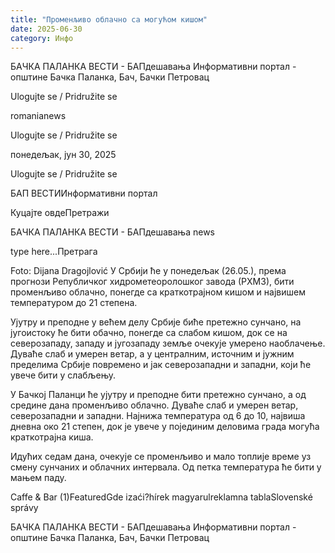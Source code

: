 ```yaml
---
title: "Променљиво облачно са могућом кишом"
date: 2025-06-30
category: Инфо
---
```


БАЧКА ПАЛАНКА ВЕСТИ - БАПдешавања Информативни портал - општине Бачка Паланка, Бач, Бачки Петровац

Ulogujte se / Pridružite se

romanianews

Ulogujte se / Pridružite se

понедељак, јун 30, 2025

Ulogujte se / Pridružite se

БАП ВЕСТИИнформативни портал

Куцајте овдеПретражи

БАЧКА ПАЛАНКА ВЕСТИ - БАПдешавања news

type here...Претрага

Foto: Dijana Dragojlović
            У Србији ће у понедељак (26.05.), према прогнози Републичког хидрометеоролошког завода (РХМЗ), бити променљиво облачно, понегде са краткотрајном кишом и највишем температуром до 21 степенa.

Ујутру и преподне у већем делу Србије биће претежно сунчано, на југоистоку ће бити обачно, понегде са слабом кишом, док се на северозападу, западу и југозападу земље очекује умерено наоблачење.
Дуваће слаб и умерен ветар, а у централним, источним и јужним пределима Србије повремено и јак северозападни и западни, који ће увече бити у слабљењу.


У Бачкој Паланци ће ујутру и преподне бити претежно сунчано, а од средине дана променљиво облачно. Дуваће слаб и умерен ветар, северозападни и западни. Најнижа температура од 6 до 10, највиша дневна око 21 степен, док је увече у појединим деловима града могућа краткотрајна киша.


Идућих седам дана, очекује се променљиво и мало топлије време уз смену сунчаних и облачних интервала. Од петка температура ће бити у мањем паду.

Caffe & Bar (1)FeaturedGde izaći?hírek magyarulreklamna tablaSlovenské správy

БАЧКА ПАЛАНКА ВЕСТИ - БАПдешавања Информативни портал - општине Бачка Паланка, Бач, Бачки Петровац
